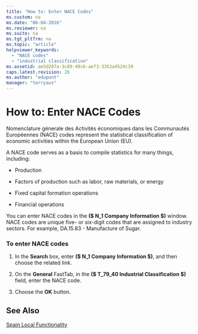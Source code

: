 ```yaml
---
title: "How to: Enter NACE Codes"
ms.custom: na
ms.date: "06-04-2016"
ms.reviewer: na
ms.suite: na
ms.tgt_pltfrm: na
ms.topic: "article"
helpviewer_keywords: 
  - "NACE codes"
  - "industrial classification"
ms.assetid: ae5d207a-3c89-49c6-aef3-3352a4524c39
caps.latest.revision: 26
ms.author: "edupont"
manager: "terryaus"
---
```

# How to: Enter NACE Codes
Nomenclature génerale des Activités économiques dans les Communautés Européennes \(NACE\) codes represent the statistical classification of economic activities within the European Union \(EU\).  
  
 A NACE code serves as a basis to compile statistics for many things, including:  
  
-   Production  
  
-   Factors of production such as labor, raw materials, or energy  
  
-   Fixed capital formation operations  
  
-   Financial operations  
  
 You can enter NACE codes in the **\($ N\_1 Company Information $\)** window. NACE codes are unique five\- or six\-digit codes that are assigned to industry sectors. For example, DA.15.83 \- Manufacture of Sugar.  
  
### To enter NACE codes  
  
1.  In the **Search** box, enter **\($ N\_1 Company Information $\)**, and then choose the related link.  
  
2.  On the **General** FastTab, in the **\($ T\_79\_40 Industrial Classification $\)** field, enter the NACE code.  
  
3.  Choose the **OK** button.  
  
## See Also  
 [Spain Local Functionality](../../LocalFunctionalityForMicrosoftDynamicsNav2016/Spain/spain-local-functionality.md)